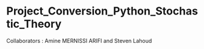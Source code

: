 # Project_Conversion_Python_Stochastic_Theory

Collaborators : Amine MERNISSI ARIFI and Steven Lahoud 
